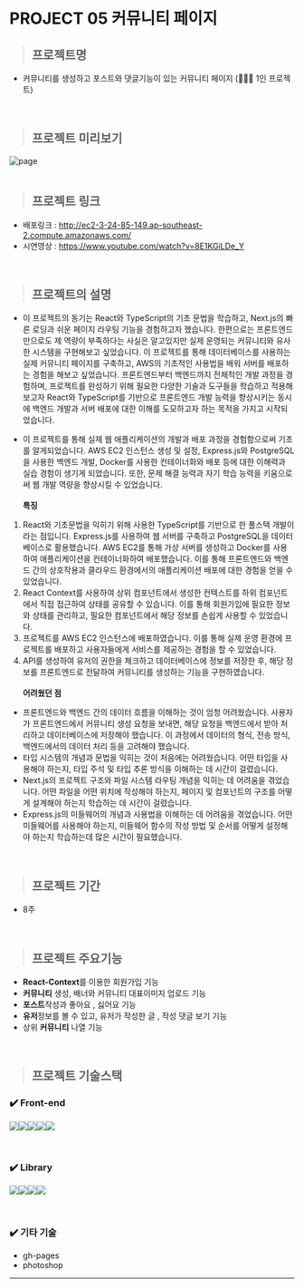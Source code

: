 # PROJECT 05 커뮤니티 페이지

> ## **프로젝트명**

- 커뮤니티를 생성하고 포스트와 댓글기능이 있는 커뮤니티 페이지 (👨🏻‍💻 1인 프로젝트)

<br/>

> ## **프로젝트 미리보기**

<img src="https://github.com/NuyHesHUB/project01_suwon/assets/115362203/75f35e13-8323-40f9-b610-bfc169902ab9" alt="page"/>

<br/>
<br/>

> ## **프로젝트 링크**
 
- 배포링크 : <http://ec2-3-24-85-149.ap-southeast-2.compute.amazonaws.com/>
- 시연영상 : <https://www.youtube.com/watch?v=8E1KGiLDe_Y>

<br/>

> ## **프로젝트의 설명**

- 이 프로젝트의 동기는 React와 TypeScript의 기초 문법을 학습하고, Next.js의 빠른 로딩과 쉬운 페이지 라우팅 기능을 경험하고자 했습니다. 한편으로는 프론트엔드만으로도 제 역량이 부족하다는 사실은 알고있지만 실제 운영되는 커뮤니티와 유사한 시스템을 구현해보고 싶었습니다. 이 프로젝트를 통해 데이터베이스를 사용하는 실제 커뮤니티 페이지를 구축하고, AWS의 기초적인 사용법을 배워 서버를 배포하는 경험을 해보고 싶었습니다. 프론트엔드부터 백엔드까지 전체적인 개발 과정을 경험하며, 프로젝트를 완성하기 위해 필요한 다양한 기술과 도구들을 학습하고 적용해보고자 React와 TypeScript를 기반으로 프론트엔드 개발 능력을 향상시키는 동시에 백엔드 개발과 서버 배포에 대한 이해를 도모하고자 하는 목적을 가지고 시작되었습니다.

- 이 프로젝트를 통해 실제 웹 애플리케이션의 개발과 배포 과정을 경험함으로써 기초를 알게되었습니다. AWS EC2 인스턴스 생성 및 설정, Express.js와 PostgreSQL을 사용한 백엔드 개발, Docker를 사용한 컨테이너화와 배포 등에 대한 이해력과 실습 경험이 생기게 되었습니다. 또한, 문제 해결 능력과 자기 학습 능력을 키움으로써 웹 개발 역량을 향상시킬 수 있었습니다.<br/><br/>
**특징** <br/>
1) React와 기초문법을 익히기 위해 사용한 TypeScript를 기반으로 한 풀스택 개발이라는 점입니다. Express.js를 사용하여 웹 서버를 구축하고 PostgreSQL을 데이터베이스로 활용했습니다. AWS EC2를 통해 가상 서버를 생성하고 Docker를 사용하여 애플리케이션을 컨테이너화하여 배포했습니다. 이를 통해 프론트엔드와 백엔드 간의 상호작용과 클라우드 환경에서의 애플리케이션 배포에 대한 경험을 얻을 수 있었습니다. <br/>
2) React Context를 사용하여 상위 컴포넌트에서 생성한 컨텍스트를 하위 컴포넌트에서 직접 접근하여 상태를 공유할 수 있습니다. 이를 통해 회원가입에 필요한 정보와 상태를 관리하고, 필요한 컴포넌트에서 해당 정보를 손쉽게 사용할 수 있었습니다.<br/>
3) 프로젝트를 AWS EC2 인스턴스에 배포하였습니다. 이를 통해 실제 운영 환경에 프로젝트를 배포하고 사용자들에게 서비스를 제공하는 경험을 할 수 있었습니다.<br/>
4) API를 생성하여 유저의 권한을 체크하고 데이터베이스에 정보를 저장한 후, 해당 정보를 프론트엔드로 전달하여 커뮤니티를 생성하는 기능을 구현하였습니다.<br/><br/>
**어려웠던 점** <br/>
- 프론트엔드와 백엔드 간의 데이터 흐름을 이해하는 것이 엄청 어려웠습니다. 사용자가 프론트엔드에서 커뮤니티 생성 요청을 보내면, 해당 요청을 백엔드에서 받아 처리하고 데이터베이스에 저장해야 했습니다. 이 과정에서 데이터의 형식, 전송 방식, 백엔드에서의 데이터 처리 등을 고려해야 했습니다.
- 타입 시스템의 개념과 문법을 익히는 것이 처음에는 어려웠습니다. 어떤 타입을 사용해야 하는지, 타입 주석 및 타입 추론 방식을 이해하는 데 시간이 걸렸습니다.
- Next.js의 프로젝트 구조와 파일 시스템 라우팅 개념을 익히는 데 어려움을 겪었습니다. 어떤 파일을 어떤 위치에 작성해야 하는지, 페이지 및 컴포넌트의 구조를 어떻게 설계해야 하는지 학습하는 데 시간이 걸렸습니다.
- Express.js의 미들웨어의 개념과 사용법을 이해하는 데 어려움을 겪었습니다. 어떤 미들웨어를 사용해야 하는지, 미들웨어 함수의 작성 방법 및 순서를 어떻게 설정해야 하는지 학습하는데 많은 시간이 필요했습니다.
<br/>

> ## **프로젝트 기간**

- 8주

<br/>

> ## **프로젝트 주요기능**

- <strong>React-Context</strong>를 이용한 회원가입 기능
- <strong>커뮤니티</strong> 생성, 배너와 커뮤니티 대표이미지 업로드 기능
- <strong>포스트</strong>작성과 좋아요 , 싫어요 기능
- <strong>유저</strong>정보를 볼 수 있고, 유저가 작성한 글 , 작성 댓글 보기 기능
- 상위 <strong>커뮤니티</strong> 나열 기능

<br/>

> ## **프로젝트 기술스택**

### ✔️ Front-end

<img src="https://img.shields.io/badge/html5-E34F26?style=for-the-badge&logo=html5&logoColor=white"><img src="https://img.shields.io/badge/sass-CC6699?style=for-the-badge&logo=sass&logoColor=white"><img src="https://img.shields.io/badge/javascript-F7DF1E?style=for-the-badge&logo=javascript&logoColor=black"><img src="https://img.shields.io/badge/react-61DAFB?style=for-the-badge&logo=react&logoColor=black"><img src="https://img.shields.io/badge/redux-764ABC?style=for-the-badge&logo=redux&logoColor=white">


<br/>

### ✔️ Library
<img src="https://img.shields.io/badge/react_router_dom-CA4245?style=for-the-badge&logo=reactrouter&logoColor=white"><img src="https://img.shields.io/badge/styled_components-DB7093?style=for-the-badge&logo=styledcomponents&logoColor=white"><img src="https://img.shields.io/badge/react_pdf-black?style=for-the-badge&logo=0&logoColor=white"><img src="https://img.shields.io/badge/react_player-gray?style=for-the-badge&logo=0&logoColor=white">

<br/>

### ✔️ 기타 기술
- gh-pages
- photoshop

<hr/>


